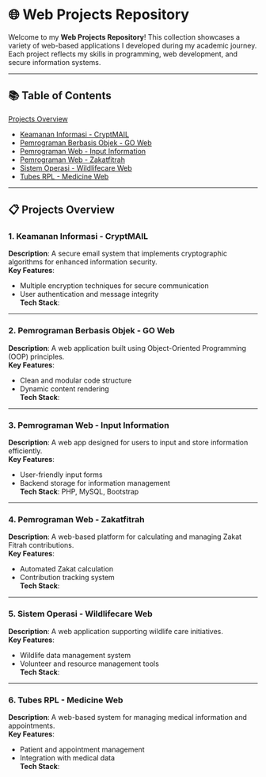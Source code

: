 # 🌐 Web Projects Repository  

Welcome to my **Web Projects Repository**! This collection showcases a variety of web-based applications I developed during my academic journey. Each project reflects my skills in programming, web development, and secure information systems.  

---

## 📚 Table of Contents  
[Projects Overview](#projects-overview)  
   - [Keamanan Informasi - CryptMAIL](#1-keamanan-informasi---cryptmail)  
   - [Pemrograman Berbasis Objek - GO Web](#2-pemrograman-berbasis-objek---go-web)  
   - [Pemrograman Web - Input Information](#3-pemrograman-web---input-information)  
   - [Pemrograman Web - Zakatfitrah](#4-pemrograman-web---zakatfitrah)  
   - [Sistem Operasi - Wildlifecare Web](#5-sistem-operasi---wildlifecare-web)  
   - [Tubes RPL - Medicine Web](#6-tubes-rpl---medicine-web)    

---
## 📋 Projects Overview  

### 1. **Keamanan Informasi - CryptMAIL**  
**Description**: A secure email system that implements cryptographic algorithms for enhanced information security.  
**Key Features**:  
- Multiple encryption techniques for secure communication  
- User authentication and message integrity  
**Tech Stack**:   

---

### 2. **Pemrograman Berbasis Objek - GO Web**  
**Description**: A web application built using Object-Oriented Programming (OOP) principles.  
**Key Features**:  
- Clean and modular code structure  
- Dynamic content rendering  
**Tech Stack**:   

---

### 3. **Pemrograman Web - Input Information**  
**Description**: A web app designed for users to input and store information efficiently.  
**Key Features**:  
- User-friendly input forms  
- Backend storage for information management  
**Tech Stack**: PHP, MySQL, Bootstrap  

---

### 4. **Pemrograman Web - Zakatfitrah**  
**Description**: A web-based platform for calculating and managing Zakat Fitrah contributions.  
**Key Features**:  
- Automated Zakat calculation  
- Contribution tracking system  
**Tech Stack**:   

---

### 5. **Sistem Operasi - Wildlifecare Web**  
**Description**: A web application supporting wildlife care initiatives.  
**Key Features**:  
- Wildlife data management system  
- Volunteer and resource management tools  
**Tech Stack**:   

---

### 6. **Tubes RPL - Medicine Web**  
**Description**: A web-based system for managing medical information and appointments.  
**Key Features**:  
- Patient and appointment management  
- Integration with medical data  
**Tech Stack**:   

